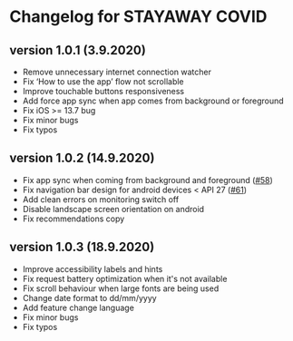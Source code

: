 # Changelog for STAYAWAY COVID

## version 1.0.1 (3.9.2020)

- Remove unnecessary internet connection watcher
- Fix ‘How to use the app’ flow not scrollable
- Improve touchable buttons responsiveness
- Add force app sync when app comes from background or foreground
- Fix iOS >= 13.7 bug
- Fix minor bugs
- Fix typos

## version 1.0.2 (14.9.2020)

- Fix app sync when coming from background and foreground ([#58](https://github.com/stayawayinesctec/stayaway-app/pull/58))
- Fix navigation bar design for android devices < API 27 ([#61](https://github.com/stayawayinesctec/stayaway-app/pull/61))
- Add clean errors on monitoring switch off
- Disable landscape screen orientation on android
- Fix recommendations copy

## version 1.0.3 (18.9.2020)

- Improve accessibility labels and hints
- Fix request battery optimization when it's not available
- Fix scroll behaviour when large fonts are being used
- Change date format to dd/mm/yyyy
- Add feature change language
- Fix minor bugs
- Fix typos
